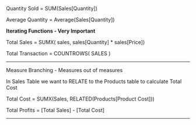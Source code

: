 

Quantity Sold = SUM(Sales[Quantity])

Average Quantity = Average(Sales[Quantity])



__Iterating Functions - Very Important__




Total Sales = SUMX( sales, sales[Quantity] * sales[Price])


Total Transaction = COUNTROWS( SALES )

--------------------------------------------------------

Measure Branching - Measures out of measures

In Sales Table we want to RELATE to the Products table to calculate Total Cost

Total Cost = SUMX(Sales, RELATED(Products[Product Cost]))

Total Profits = [Total Sales] - [Total Cost]

-------------------------------------------------------------
